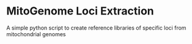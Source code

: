 # MitoGenome Loci Extraction
A simple python script to create reference libraries of specific loci from mitochondrial genomes
